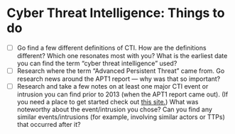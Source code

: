 # Cyber Threat Intelligence: Things to do

- [ ] Go find a few different definitions of CTI. How are the definitions different? Which one resonates most with you? What is the earliest date you can find the term “cyber threat intelligence” used?
- [ ] Research where the term “Advanced Persistent Threat” came from. Go research news around the APT1 report — why was that so important?
- [ ] Research and take a few notes on at least one major CTI event or intrusion you can find prior to 2013 (when the APT1 report came out). (If you need a place to get started check out [this site.](https://www.cfr.org/cyber-operations/)) What was noteworthy about the event/intrusion you chose? Can you find any similar events/intrusions (for example, involving similar actors or TTPs) that occurred after it?